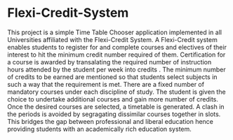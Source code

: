Flexi-Credit-System
===================
This project is a simple Time Table Chooser application implemented in all
Universities affiliated with the Flexi-Credit System. A Flexi-Credit system
enables students to register for and complete courses and electives of their
interest to hit the minimum credit number required of them.
Certification for a course is awarded by transalating the required number of
instruction hours attended by the student per week into credits . The
minimum number of credits to be earned are mentioned so that students
select subjects in such a way that the requirement is met.
There are a fixed number of mandatory courses under each discipline of
study. The student is given the choice to undertake additional courses and
gain more number of credits. Once the desired courses are selected, a
timetable is generated. A clash in the periods is avoided by segragating
dissimilar courses together in slots.
This bridges the gap between professional and liberal education hence
providing students with an academically rich education system.
